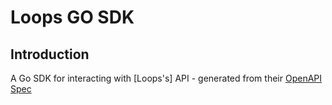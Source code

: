 # Loops GO SDK

## Introduction

A Go SDK for interacting with [Loops's] API - generated from their [OpenAPI Spec](https://app.loops.so/openapi.json)

